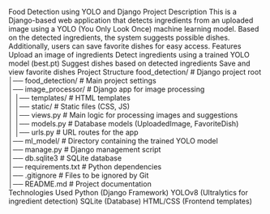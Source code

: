 Food Detection using YOLO and Django
Project Description
This is a Django-based web application that detects ingredients from an uploaded image using a YOLO (You Only Look Once) machine learning model. Based on the detected ingredients, the system suggests possible dishes. Additionally, users can save favorite dishes for easy access.
Features
Upload an image of ingredients
Detect ingredients using a trained YOLO model (best.pt)
Suggest dishes based on detected ingredients
Save and view favorite dishes
Project Structure
food_detection/               # Django project root  
│── food_detection/           # Main project settings  
│── image_processor/          # Django app for image processing  
│   │── templates/            # HTML templates  
│   │── static/               # Static files (CSS, JS)  
│   │── views.py              # Main logic for processing images and suggestions  
│   │── models.py             # Database models (UploadedImage, FavoriteDish)  
│   │── urls.py               # URL routes for the app  
│── ml_model/                 # Directory containing the trained YOLO model  
│── manage.py                 # Django management script  
│── db.sqlite3                # SQLite database  
│── requirements.txt          # Python dependencies  
│── .gitignore                # Files to be ignored by Git  
│── README.md                 # Project documentation  
Technologies Used
Python (Django Framework)
YOLOv8 (Ultralytics for ingredient detection)
SQLite (Database)
HTML/CSS (Frontend templates)
